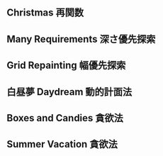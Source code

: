 ## Christmas 再関数

## Many Requirements 深さ優先探索

## Grid Repainting 幅優先探索

## 白昼夢 Daydream 動的計面法

## Boxes and Candies 貪欲法

## Summer Vacation 貪欲法
